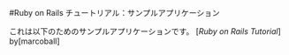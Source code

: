 #Ruby on Rails チュートリアル：サンプルアプリケーション

これは以下のためのサンプルアプリケーションです。
[*Ruby on Rails Tutorial*]
by[marcoball]